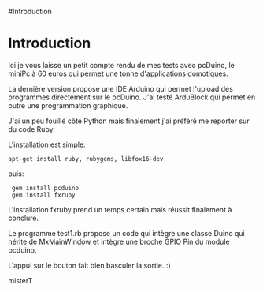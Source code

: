 #Introduction
# Introduction #

Ici je vous laisse un petit compte rendu de mes tests avec pcDuino, le miniPc à 60 euros qui permet une tonne d'applications domotiques.

La dernière version propose une IDE Arduino qui permet l'upload des programmes directement sur le pcDuino. J'ai testé ArduBlock qui permet en outre une programmation graphique.

J'ai un peu fouillé côté Python mais finalement j'ai préféré me reporter sur du code Ruby.

L'installation est simple:
```
apt-get install ruby, rubygems, libfox16-dev
```
puis:
```
 gem install pcduino
 gem install fxruby
```

L'installation fxruby prend un temps certain mais réussit finalement à conclure.

Le programme test1.rb propose un code qui intègre une classe Duino qui hérite de MxMainWindow et intègre une broche GPIO Pin du module pcduino.

L'appui sur le bouton fait bien basculer la sortie. :)

misterT